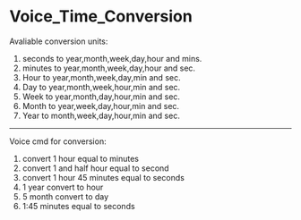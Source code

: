 # Voice_Time_Conversion
Avaliable conversion units:
  1) seconds to year,month,week,day,hour and mins.
  2) minutes to year,month,week,day,hour and sec.
  3) Hour to year,month,week,day,min and sec.
  4) Day to year,month,week,hour,min and sec.
  5) Week to year,month,day,hour,min and sec.
  6) Month to year,week,day,hour,min and sec.
  7) Year to month,week,day,hour,min and sec.
  
  ******************************************************************************************

Voice cmd for conversion:
  1) convert 1 hour equal to minutes
  2) convert 1 and half hour equal to second
  3) convert 1 hour 45 minutes equal to seconds
  4) 1 year convert to hour
  5) 5 month convert to day
  6) 1:45 minutes equal to seconds
  
